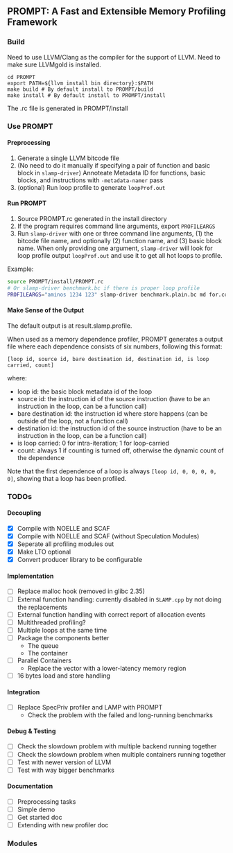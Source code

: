 ## PROMPT: A Fast and Extensible Memory Profiling Framework

### Build

Need to use LLVM/Clang as the compiler for the support of LLVM.
Need to make sure LLVMgold is installed.

```
cd PROMPT
export PATH=${llvm install bin directory}:$PATH
make build # By default install to PROMPT/build
make install # By default install to PROMPT/install
```

The .rc file is generated in PROMPT/install

### Use PROMPT

#### Preprocessing

1. Generate a single LLVM bitcode file
2. (No need to do it manually if specifying a pair of function and basic block in `slamp-driver`) Annoteate Metadata ID for functions, basic blocks, and instructions with `-metadata-namer` pass
3. (optional) Run loop profile to generate `loopProf.out`

#### Run PROMPT

1. Source PROMPT.rc generated in the install directory
2. If the program requires command line arguments, export `PROFILEARGS`
3. Run `slamp-driver` with one or three command line arguments, (1) the bitcode file name, and optionally (2) function name, and (3) basic block name. When only providing one argument, `slamp-driver` will look for loop profile output `loopProf.out` and use it to get all hot loops to profile.

Example:
```bash
source PROMPT/install/PROMPT.rc
# Or slamp-driver benchmark.bc if there is proper loop profile
PROFILEARGS="aminos 1234 123" slamp-driver benchmark.plain.bc md for.cond219
```

#### Make Sense of the Output

The default output is at result.slamp.profile.

When used as a memory dependence profiler, PROMPT generates a output file where each dependence consists of six numbers, following this format:
```
[loop id, source id, bare destination id, destination id, is loop carried, count]
```

where:

- loop id: the basic block metadata id of the loop
- source id: the instruction id of the source instruction (have to be an instruction in the loop, can be a function call)
- bare destination id: the instruction id where store happens (can be outside of the loop, not a function call)
- destination id: the instruction id of the source instruction (have to be an instruction in the loop, can be a function call)
- is loop carried: 0 for intra-iteration; 1 for loop-carried
- count: always 1 if counting is turned off, otherwise the dynamic count of the dependence

Note that the first dependence of a loop is always `[loop id, 0, 0, 0, 0, 0]`, showing that a loop has been profiled.

### TODOs

#### Decoupling
- [x] Compile with NOELLE and SCAF
- [x] Compile with NOELLE and SCAF (without Speculation Modules)
- [x] Seperate all profiling modules out
- [x] Make LTO optional
- [x] Convert producer library to be configurable

#### Implementation
- [ ] Replace malloc hook (removed in glibc 2.35)
- [ ] External function handling: currently disabled in `SLAMP.cpp` by not doing the replacements
- [ ] External function handling with correct report of allocation events
- [ ] Multithreaded profiling?
- [ ] Multiple loops at the same time
- [ ] Package the components better
    - The queue
    - The container
- [ ] Parallel Containers
    - Replace the vector with a lower-latency memory region
- [ ] 16 bytes load and store handling

#### Integration
- [ ] Replace SpecPriv profiler and LAMP with PROMPT
    - Check the problem with the failed and long-running benchmarks

#### Debug & Testing
- [ ] Check the slowdown problem with multiple backend running together
- [ ] Check the slowdown problem when multiple containers running together
- [ ] Test with newer version of LLVM
- [ ] Test with way bigger benchmarks

#### Documentation
- [ ] Preprocessing tasks
- [ ] Simple demo
- [ ] Get started doc
- [ ] Extending with new profiler doc

### Modules

